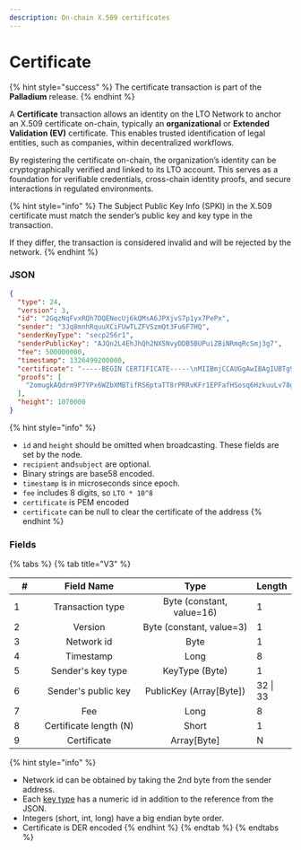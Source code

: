 ```yaml
---
description: On-chain X.509 certificates
---
```


# Certificate

{% hint style="success" %}
The certificate transaction is part of the **Palladium** release.
{% endhint %}

A **Certificate** transaction allows an identity on the LTO Network to anchor an X.509 certificate on-chain, typically an **organizational** or **Extended Validation (EV)** certificate. This enables trusted identification of legal entities, such as companies, within decentralized workflows.

By registering the certificate on-chain, the organization’s identity can be cryptographically verified and linked to its LTO account. This serves as a foundation for verifiable credentials, cross-chain identity proofs, and secure interactions in regulated environments.

{% hint style="info" %}
The Subject Public Key Info (SPKI) in the X.509 certificate must match the sender’s public key and key type in the transaction.

If they differ, the transaction is considered invalid and will be rejected by the network.
{% endhint %}

### JSON

```json
{
  "type": 24,
  "version": 3,
  "id": "2GqzNqFvxRQh7DQENecUj6kQMsA6JPXjvS7p1yx7PePx",
  "sender": "3Jq8mnhRquuXCiFUwTLZFVSzmQt3Fu6F7HQ",
  "senderKeyType": "secp256r1",
  "senderPublicKey": "AJQn2L4EhJhQh2NX5NvyDDB5BUPuiZBiNRmqRcSmj3g7",
  "fee": 500000000,
  "timestamp": 1326499200000,
  "certificate": "-----BEGIN CERTIFICATE-----\nMIIBmjCCAUGgAwIBAgIUBTg9WprxEdpxu8cLV2CKyGJ7bVQwCgYIKoZIzj0EAwIw\nIzEhMB8GA1UEAwwYQWxpY2UsTz1FeGFtcGxlIEx0ZCxDPU5MMB4XDTI1MDYwMjEy\nNTYzMloXDTI2MDYwMjEyNTYzMlowIzEhMB8GA1UEAwwYQWxpY2UsTz1FeGFtcGxl\nIEx0ZCxDPU5MMFkwEwYHKoZIzj0CAQYIKoZIzj0DAQcDQgAE2/WATtZvChbb3xrQ\nEXzszXz3IgpUyA7jbLVQ9B2ibL/SZtvhjU84S8fI1HhzyE5eAqKvkh/pdArBjyXL\naqw0Q6NTMFEwHQYDVR0OBBYEFEb3OV2UesAgnXz8VOieyXgEilyHMB8GA1UdIwQY\nMBaAFEb3OV2UesAgnXz8VOieyXgEilyHMA8GA1UdEwEB/wQFMAMBAf8wCgYIKoZI\nzj0EAwIDRwAwRAIgVo0OBEFkXDgJGuIrOl15UKdkvrhe0THS8MO64Jw2F7cCIBpC\nNLnbu23KWkzoIdACHRTGc3MqZrWh53lGq/+tK13P\n-----END CERTIFICATE-----",
  "proofs": [
    "2omugkAQdrm9P7YPx6WZbXMBTifRS6ptaTT8rPRRvKFr1EPFafHSosq6HzkuuLv78gR6vaXLA9WtMsTSBgi3H1qe"
  ],
  "height": 1070000
}
```

{% hint style="info" %}
* `id` and `height` should be omitted when broadcasting. These fields are set by the node.
* `recipient` and`subject` are optional.
* Binary strings are base58 encoded.
* `timestamp` is in microseconds since epoch.
* `fee` includes 8 digits, so `LTO * 10^8`
* `certificate` is PEM encoded
* `certificate` can be null to clear the certificate of the address
{% endhint %}

### Fields

{% tabs %}
{% tab title="V3" %}
<table data-full-width="true"><thead><tr><th width="70">#</th><th width="240" align="center">Field Name</th><th width="285" align="center">Type</th><th>Length</th></tr></thead><tbody><tr><td>1</td><td align="center">Transaction type</td><td align="center">Byte (constant, value=16)</td><td>1</td></tr><tr><td>2</td><td align="center">Version</td><td align="center">Byte (constant, value=3)</td><td>1</td></tr><tr><td>3</td><td align="center">Network id</td><td align="center">Byte</td><td>1</td></tr><tr><td>4</td><td align="center">Timestamp</td><td align="center">Long</td><td>8</td></tr><tr><td>5</td><td align="center">Sender's key type</td><td align="center">KeyType (Byte)</td><td>1</td></tr><tr><td>6</td><td align="center">Sender's public key</td><td align="center">PublicKey (Array[Byte])</td><td>32 | 33</td></tr><tr><td>7</td><td align="center">Fee</td><td align="center">Long</td><td>8</td></tr><tr><td>8</td><td align="center">Certificate length (N)</td><td align="center">Short</td><td>1</td></tr><tr><td>9</td><td align="center">Certificate</td><td align="center">Array[Byte]</td><td>N</td></tr></tbody></table>

{% hint style="info" %}
* Network id can be obtained by taking the 2nd byte from the sender address.
* Each [key type](../../accounts/#key-types) has a numeric id in addition to the reference from the JSON.
* Integers (short, int, long) have a big endian byte order.
* Certificate is DER encoded
{% endhint %}
{% endtab %}
{% endtabs %}
